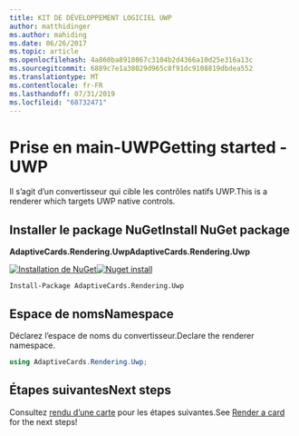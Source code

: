```yaml
---
title: KIT DE DÉVELOPPEMENT LOGICIEL UWP
author: matthidinger
ms.author: mahiding
ms.date: 06/26/2017
ms.topic: article
ms.openlocfilehash: 4a860ba8910867c3104b2d4366a10d25e316a13c
ms.sourcegitcommit: 6889c7e1a38029d965c8f91dc9108819dbdea552
ms.translationtype: MT
ms.contentlocale: fr-FR
ms.lasthandoff: 07/31/2019
ms.locfileid: "68732471"
---
```

# <a name="getting-started---uwp"></a><span data-ttu-id="819bb-102">Prise en main-UWP</span><span class="sxs-lookup"><span data-stu-id="819bb-102">Getting started - UWP</span></span>

<span data-ttu-id="819bb-103">Il s’agit d’un convertisseur qui cible les contrôles natifs UWP.</span><span class="sxs-lookup"><span data-stu-id="819bb-103">This is a renderer which targets UWP native controls.</span></span>

## <a name="install-nuget-package"></a><span data-ttu-id="819bb-104">Installer le package NuGet</span><span class="sxs-lookup"><span data-stu-id="819bb-104">Install NuGet package</span></span>

<span data-ttu-id="819bb-105">**AdaptiveCards.Rendering.Uwp**</span><span class="sxs-lookup"><span data-stu-id="819bb-105">**AdaptiveCards.Rendering.Uwp**</span></span>

<span data-ttu-id="819bb-106">[![Installation de NuGet](https://img.shields.io/nuget/vpre/AdaptiveCards.Rendering.Uwp.svg)](https://www.nuget.org/packages/AdaptiveCards.Rendering.Uwp)</span><span class="sxs-lookup"><span data-stu-id="819bb-106">[![Nuget install](https://img.shields.io/nuget/vpre/AdaptiveCards.Rendering.Uwp.svg)](https://www.nuget.org/packages/AdaptiveCards.Rendering.Uwp)</span></span>

```console
Install-Package AdaptiveCards.Rendering.Uwp
```

## <a name="namespace"></a><span data-ttu-id="819bb-107">Espace de noms</span><span class="sxs-lookup"><span data-stu-id="819bb-107">Namespace</span></span>

<span data-ttu-id="819bb-108">Déclarez l’espace de noms du convertisseur.</span><span class="sxs-lookup"><span data-stu-id="819bb-108">Declare the renderer namespace.</span></span>

```csharp
using AdaptiveCards.Rendering.Uwp;
```

## <a name="next-steps"></a><span data-ttu-id="819bb-109">Étapes suivantes</span><span class="sxs-lookup"><span data-stu-id="819bb-109">Next steps</span></span>

<span data-ttu-id="819bb-110">Consultez [rendu d’une carte](render-a-card.md) pour les étapes suivantes.</span><span class="sxs-lookup"><span data-stu-id="819bb-110">See [Render a card](render-a-card.md) for the next steps!</span></span>